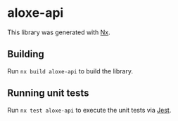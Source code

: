 # aloxe-api

This library was generated with [Nx](https://nx.dev).

## Building

Run `nx build aloxe-api` to build the library.

## Running unit tests

Run `nx test aloxe-api` to execute the unit tests via [Jest](https://jestjs.io).
